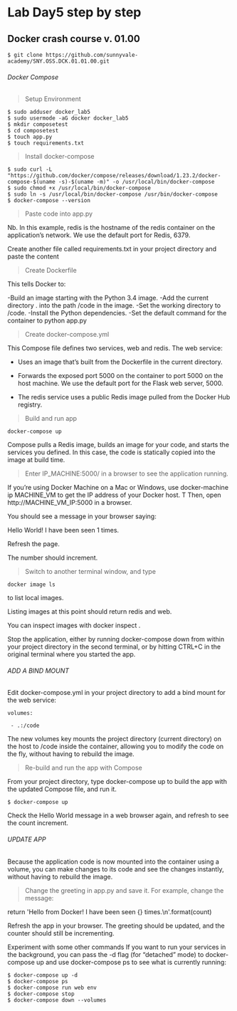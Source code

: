 # Lab Day5 step by step
## Docker crash course v. 01.00

`$ git clone https://github.com/sunnyvale-academy/SNY.OSS.DCK.01.01.00.git`

###### Docker Compose

>Setup Environment

```
$ sudo adduser docker_lab5
$ sudo usermode -aG docker docker_lab5
$ mkdir composetest
$ cd composetest
$ touch app.py
$ touch requirements.txt

```
>Install docker-compose

```
$ sudo curl -L "https://github.com/docker/compose/releases/download/1.23.2/docker-compose-$(uname -s)-$(uname -m)" -o /usr/local/bin/docker-compose
$ sudo chmod +x /usr/local/bin/docker-compose
$ sudo ln -s /usr/local/bin/docker-compose /usr/bin/docker-compose
$ docker-compose --version
```

>Paste code into app.py

Nb. In this example, redis is the hostname of the redis container on the application’s network. We use the default port for Redis, 6379.

Create another file called requirements.txt in your project directory and paste the content


>Create Dockerfile


This tells Docker to:

-Build an image starting with the Python 3.4 image.
-Add the current directory . into the path /code in the image.
-Set the working directory to /code.
-Install the Python dependencies.
-Set the default command for the container to python app.py

>Create docker-compose.yml

This Compose file defines two services, web and redis. The web service:

- Uses an image that’s built from the Dockerfile in the current directory.

- Forwards the exposed port 5000 on the container to port 5000 on the host machine. We use the default port for the Flask web server, 5000.

- The redis service uses a public Redis image pulled from the Docker Hub registry.

>Build and run app

`docker-compose up`

Compose pulls a Redis image, builds an image for your code, and starts the services you defined. In this case, the code is statically copied into the image at build time.

>Enter IP_MACHINE:5000/ in a browser to see the application running.


If you’re using Docker Machine on a Mac or Windows, use docker-machine ip MACHINE_VM to get the IP address of your Docker host. T
Then, open http://MACHINE_VM_IP:5000 in a browser.

You should see a message in your browser saying:

Hello World! I have been seen 1 times.

Refresh the page.

The number should increment.

>Switch to another terminal window, and type 

`docker image ls`

to list local images.

Listing images at this point should return redis and web.

You can inspect images with docker inspect <tag or id>.

Stop the application, either by running docker-compose down from within your project directory in the second terminal, or by hitting CTRL+C in the original terminal where you started the app.


###### ADD A BIND MOUNT 

Edit docker-compose.yml in your project directory to add a bind mount for the web service:


    volumes:
	
     - .:/code

	
The new volumes key mounts the project directory (current directory) on the host to /code inside the container, allowing you to modify the code on the fly, without having to rebuild the image.

>Re-build and run the app with Compose

From your project directory, type docker-compose up to build the app with the updated Compose file, and run it.

`$ docker-compose up`

Check the Hello World message in a web browser again, and refresh to see the count increment.


###### UPDATE APP

Because the application code is now mounted into the container using a volume, you can make changes to its code and see the changes instantly, without having to rebuild the image.

> Change the greeting in app.py and save it. For example, change the message:

return 'Hello from Docker! I have been seen {} times.\n'.format(count)

Refresh the app in your browser. The greeting should be updated, and the counter should still be incrementing.

Experiment with some other commands
If you want to run your services in the background, you can pass the -d flag (for “detached” mode) to docker-compose up and use docker-compose ps to see what is currently running:

```
$ docker-compose up -d
$ docker-compose ps
$ docker-compose run web env
$ docker-compose stop
$ docker-compose down --volumes
```